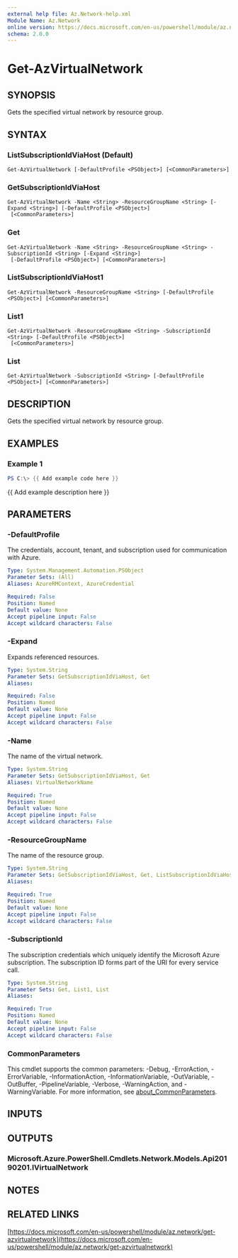 ```yaml
---
external help file: Az.Network-help.xml
Module Name: Az.Network
online version: https://docs.microsoft.com/en-us/powershell/module/az.network/get-azvirtualnetwork
schema: 2.0.0
---
```


# Get-AzVirtualNetwork

## SYNOPSIS
Gets the specified virtual network by resource group.

## SYNTAX

### ListSubscriptionIdViaHost (Default)
```
Get-AzVirtualNetwork [-DefaultProfile <PSObject>] [<CommonParameters>]
```

### GetSubscriptionIdViaHost
```
Get-AzVirtualNetwork -Name <String> -ResourceGroupName <String> [-Expand <String>] [-DefaultProfile <PSObject>]
 [<CommonParameters>]
```

### Get
```
Get-AzVirtualNetwork -Name <String> -ResourceGroupName <String> -SubscriptionId <String> [-Expand <String>]
 [-DefaultProfile <PSObject>] [<CommonParameters>]
```

### ListSubscriptionIdViaHost1
```
Get-AzVirtualNetwork -ResourceGroupName <String> [-DefaultProfile <PSObject>] [<CommonParameters>]
```

### List1
```
Get-AzVirtualNetwork -ResourceGroupName <String> -SubscriptionId <String> [-DefaultProfile <PSObject>]
 [<CommonParameters>]
```

### List
```
Get-AzVirtualNetwork -SubscriptionId <String> [-DefaultProfile <PSObject>] [<CommonParameters>]
```

## DESCRIPTION
Gets the specified virtual network by resource group.

## EXAMPLES

### Example 1
```powershell
PS C:\> {{ Add example code here }}
```

{{ Add example description here }}

## PARAMETERS

### -DefaultProfile
The credentials, account, tenant, and subscription used for communication with Azure.

```yaml
Type: System.Management.Automation.PSObject
Parameter Sets: (All)
Aliases: AzureRMContext, AzureCredential

Required: False
Position: Named
Default value: None
Accept pipeline input: False
Accept wildcard characters: False
```

### -Expand
Expands referenced resources.

```yaml
Type: System.String
Parameter Sets: GetSubscriptionIdViaHost, Get
Aliases:

Required: False
Position: Named
Default value: None
Accept pipeline input: False
Accept wildcard characters: False
```

### -Name
The name of the virtual network.

```yaml
Type: System.String
Parameter Sets: GetSubscriptionIdViaHost, Get
Aliases: VirtualNetworkName

Required: True
Position: Named
Default value: None
Accept pipeline input: False
Accept wildcard characters: False
```

### -ResourceGroupName
The name of the resource group.

```yaml
Type: System.String
Parameter Sets: GetSubscriptionIdViaHost, Get, ListSubscriptionIdViaHost1, List1
Aliases:

Required: True
Position: Named
Default value: None
Accept pipeline input: False
Accept wildcard characters: False
```

### -SubscriptionId
The subscription credentials which uniquely identify the Microsoft Azure subscription.
The subscription ID forms part of the URI for every service call.

```yaml
Type: System.String
Parameter Sets: Get, List1, List
Aliases:

Required: True
Position: Named
Default value: None
Accept pipeline input: False
Accept wildcard characters: False
```

### CommonParameters
This cmdlet supports the common parameters: -Debug, -ErrorAction, -ErrorVariable, -InformationAction, -InformationVariable, -OutVariable, -OutBuffer, -PipelineVariable, -Verbose, -WarningAction, and -WarningVariable. For more information, see [about_CommonParameters](http://go.microsoft.com/fwlink/?LinkID=113216).

## INPUTS

## OUTPUTS

### Microsoft.Azure.PowerShell.Cmdlets.Network.Models.Api20190201.IVirtualNetwork
## NOTES

## RELATED LINKS

[https://docs.microsoft.com/en-us/powershell/module/az.network/get-azvirtualnetwork](https://docs.microsoft.com/en-us/powershell/module/az.network/get-azvirtualnetwork)


